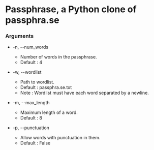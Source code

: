 # Passphrase, a Python clone of passphra.se

### Arguments
- -n, --num\_words
  * Number of words in the passphrase.
  * Default : 4

- -w, --wordlist
  * Path to wordlist.
  * Default : passphra.se.txt
  * Note    : Wordlist must have each word separated by a newline.

- -m, --max\_length
  * Maximum length of a word.
  * Default : 8

- -p, --punctuation
  * Allow words with punctuation in them.
  * Default : False